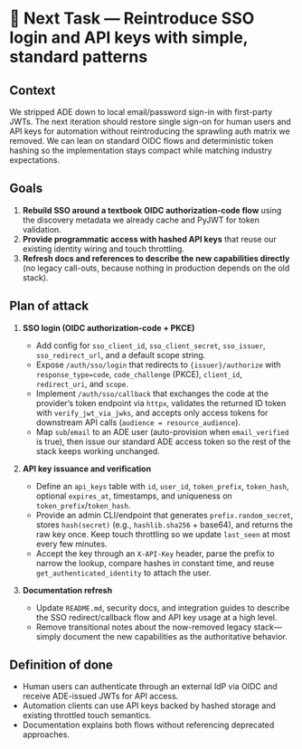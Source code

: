 # 🔄 Next Task — Reintroduce SSO login and API keys with simple, standard patterns

## Context
We stripped ADE down to local email/password sign-in with first-party JWTs. The next iteration should restore single sign-on for
human users and API keys for automation without reintroducing the sprawling auth matrix we removed. We can lean on standard OIDC
flows and deterministic token hashing so the implementation stays compact while matching industry expectations.

## Goals
1. **Rebuild SSO around a textbook OIDC authorization-code flow** using the discovery metadata we already cache and PyJWT for
   token validation.
2. **Provide programmatic access with hashed API keys** that reuse our existing identity wiring and touch throttling.
3. **Refresh docs and references to describe the new capabilities directly** (no legacy call-outs, because nothing in
   production depends on the old stack).

## Plan of attack
1. **SSO login (OIDC authorization-code + PKCE)**
   * Add config for `sso_client_id`, `sso_client_secret`, `sso_issuer`, `sso_redirect_url`, and a default scope string.
   * Expose `/auth/sso/login` that redirects to `{issuer}/authorize` with `response_type=code`, `code_challenge` (PKCE),
     `client_id`, `redirect_uri`, and `scope`.
   * Implement `/auth/sso/callback` that exchanges the code at the provider’s token endpoint via `httpx`, validates the returned
     ID token with `verify_jwt_via_jwks`, and accepts only access tokens for downstream API calls (`audience = resource_audience`).
   * Map `sub`/`email` to an ADE user (auto-provision when `email_verified` is true), then issue our standard ADE access token so
     the rest of the stack keeps working unchanged.

2. **API key issuance and verification**
   * Define an `api_keys` table with `id`, `user_id`, `token_prefix`, `token_hash`, optional `expires_at`, timestamps, and
     uniqueness on `token_prefix`/`token_hash`.
   * Provide an admin CLI/endpoint that generates `prefix.random_secret`, stores `hash(secret)` (e.g., `hashlib.sha256` + base64),
     and returns the raw key once. Keep touch throttling so we update `last_seen` at most every few minutes.
   * Accept the key through an `X-API-Key` header, parse the prefix to narrow the lookup, compare hashes in constant time, and
     reuse `get_authenticated_identity` to attach the user.

3. **Documentation refresh**
   * Update `README.md`, security docs, and integration guides to describe the SSO redirect/callback flow and API key usage at a
     high level.
   * Remove transitional notes about the now-removed legacy stack—simply document the new capabilities as the authoritative
     behavior.

## Definition of done
- Human users can authenticate through an external IdP via OIDC and receive ADE-issued JWTs for API access.
- Automation clients can use API keys backed by hashed storage and existing throttled touch semantics.
- Documentation explains both flows without referencing deprecated approaches.
